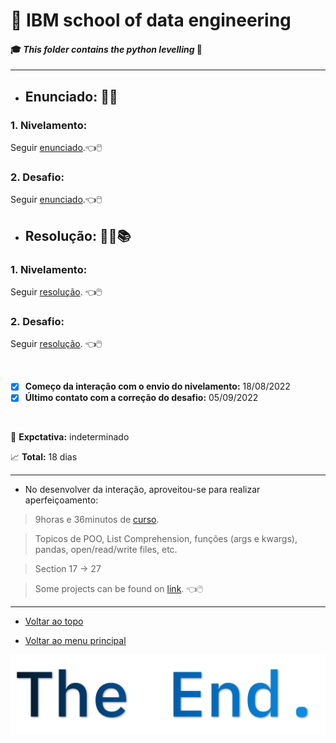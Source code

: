 # :robot: IBM school of data engineering 
#### :mortar_board: *This folder contains the python levelling* :snake:

***

* ## Enunciado:  :man_teacher:
### 1. **Nivelamento:**

Seguir [enunciado](./1-nivelamento/images/enunciado.png).:point_left::computer_mouse:

### 2. **Desafio:**

Seguir [enunciado](./2-desafio/images/enunciado.png).:point_left::computer_mouse:


* ## Resolução: :man_technologist::books:
### 1. **Nivelamento:**

Seguir [resolução](./1-nivelamento/resolucao/). :point_left::computer_mouse:

### 2. **Desafio:**

Seguir [resolução](./2-desafio/resolucao/). :point_left::computer_mouse:

<br>

- [x] **Começo da interação com o envio do nivelamento:** 18/08/2022
- [x] **Último contato com a correção do desafio:** 05/09/2022

<br>

:date: **Expctativa:** indeterminado

:chart_with_upwards_trend: **Total:** 18 dias

***

* No desenvolver da interação, aproveitou-se para realizar aperfeiçoamento:
> 9horas e 36minutos de [curso](https://www.udemy.com/course/100-days-of-code/).

> Topicos de POO, List Comprehension, funções (args e kwargs), pandas, open/read/write files, etc.

> Section 17 -> 27

> Some projects can be found on [link](https://github.com/DanScherr/learning-courses/tree/main/python/100-days-python). :point_left::computer_mouse:

***

* [Voltar ao topo](#robot-ibm-school-of-data-engineering)

* [Voltar ao menu principal](../)


![imagem](../images/the-end-img.png)
